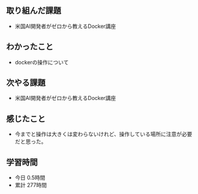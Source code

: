 ## 取り組んだ課題
- 米国AI開発者がゼロから教えるDocker講座
## わかったこと
- dockerの操作について
## 次やる課題
- 米国AI開発者がゼロから教えるDocker講座
## 感じたこと
- 今までと操作は大きくは変わらないけれど、操作している場所に注意が必要だと思った。
## 学習時間
- 今日 0.5時間
- 累計 277時間
